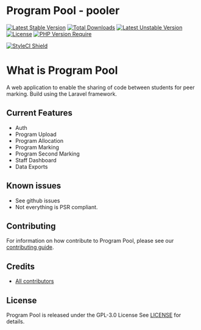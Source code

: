 # Program Pool - pooler

[![Latest Stable Version](http://poser.pugx.org/wm145/pooler/v)](https://packagist.org/packages/wm145/pooler) [![Total Downloads](http://poser.pugx.org/wm145/pooler/downloads)](https://packagist.org/packages/wm145/pooler) [![Latest Unstable Version](http://poser.pugx.org/wm145/pooler/v/unstable)](https://packagist.org/packages/wm145/pooler) [![License](http://poser.pugx.org/wm145/pooler/license)](https://packagist.org/packages/wm145/pooler) [![PHP Version Require](http://poser.pugx.org/wm145/pooler/require/php)](https://packagist.org/packages/wm145/pooler)

<a href="#" data-toggle="modal" data-target="#badge-modal">
<img src="https://github.styleci.io/repos/418145146/shield?branch=main" alt="StyleCI Shield">
</a>

# What is Program Pool
A web application to enable the sharing of code between students for peer marking. Build using the Laravel framework.

## Current Features
- Auth
- Program Upload
- Program Allocation
- Program Marking
- Program Second Marking
- Staff Dashboard
- Data Exports

## Known issues
- See github issues
- Not everything is PSR compliant.

## Contributing
For information on how contribute to Program Pool, please see our [contributing guide](CONTRIBUTING.md).

## Credits
* [All contributors](https://github.com/SDS-Program-Pool/pooler/graphs/contributors)

## License
Program Pool is released under the GPL-3.0 License
See [LICENSE](LICENSE) for details.
